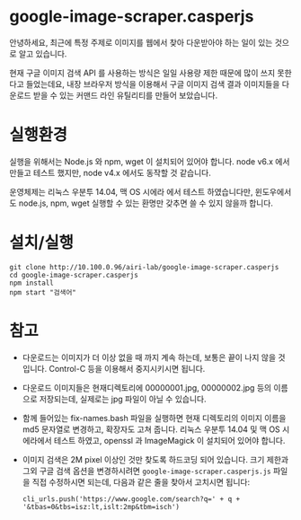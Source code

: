 # google-image-scraper.casperjs

안녕하세요, 최근에 특정 주제로 이미지를 웹에서 찾아
다운받아야 하는 일이 있는 것으로 알고 있습니다.

현재 구글 이미지 검색 API 를 사용하는 방식은
일일 사용량 제한 때문에 많이 쓰지 못한다고
들었는데요, 내장 브라우저 방식을 이용해서
구글 이미지 검색 결과 이미지들을 다운로드
받을 수 있는 커맨드 라인 유틸리티를 만들어
보았습니다.

# 실행환경

실행을 위해서는 Node.js 와 npm, wget 이 설치되어
있어야 합니다. node v6.x 에서 만들고 테스트
했지만, node v4.x 에서도 동작할 것 같습니다.

운영체제는 리눅스 우분투 14.04, 맥 OS 시에라 에서
테스트 하였습니다만, 윈도우에서도 node.js, npm,
wget 실행할 수 있는 환명만 갖추면 쓸 수 있지
않을까 합니다.

# 설치/실행

    git clone http://10.100.0.96/airi-lab/google-image-scraper.casperjs
    cd google-image-scraper.casperjs
    npm install
    npm start "검색어"
    
# 참고

- 다운로드는 이미지가 더 이상 없을 때 까지 계속 하는데,
  보통은 끝이 나지 않을 것입니다. Control-C 등을
  이용해서 중지시키시면 됩니다.

- 다운로드 이미지들은 현재디렉토리에
  00000001.jpg, 00000002.jpg 등의 이름으로
  저장되는데, 실제로는 jpg 파일이 아닐 수 있습니다.

- 함께 들어있는 fix-names.bash 파일을 실행하면
  현재 디렉토리의 이미지 이름을 md5 문자열로
  변경하고, 확장자도 고쳐 줍니다.
  리눅스 우분투 14.04 및 맥 OS 시에라에서
  테스트 하였고, openssl 과 ImageMagick 이
  설치되어 있어야 합니다.

- 이미지 검색은 2M pixel 이상인 것만 찾도록
  하드코딩 되어 있습니다. 크기 제한과 그외
  구글 검색 옵션을 변경하시려면
  `google-image-scraper.casperjs.js` 파일을
  직접 수정하시면 되는데, 다음과 같은 줄을 찾아서
  고치시면 됩니다:

    `cli_urls.push('https://www.google.com/search?q=' + q + '&tbas=0&tbs=isz:lt,islt:2mp&tbm=isch')`
